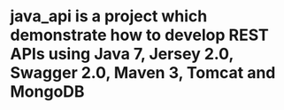 # java_api is a project which demonstrate how to develop REST APIs using Java 7, Jersey 2.0, Swagger 2.0, Maven 3, Tomcat and MongoDB
